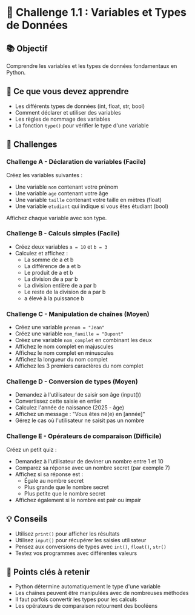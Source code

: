 # 🎯 Challenge 1.1 : Variables et Types de Données

## 📚 Objectif
Comprendre les variables et les types de données fondamentaux en Python.

## 🔧 Ce que vous devez apprendre
- Les différents types de données (int, float, str, bool)
- Comment déclarer et utiliser des variables
- Les règles de nommage des variables
- La fonction `type()` pour vérifier le type d'une variable

## 💪 Challenges

### Challenge A - Déclaration de variables (Facile)
Créez les variables suivantes :
- Une variable `nom` contenant votre prénom
- Une variable `age` contenant votre âge
- Une variable `taille` contenant votre taille en mètres (float)
- Une variable `etudiant` qui indique si vous êtes étudiant (bool)

Affichez chaque variable avec son type.

### Challenge B - Calculs simples (Facile)
- Créez deux variables `a = 10` et `b = 3`
- Calculez et affichez :
  - La somme de a et b
  - La différence de a et b
  - Le produit de a et b
  - La division de a par b
  - La division entière de a par b
  - Le reste de la division de a par b
  - a élevé à la puissance b

### Challenge C - Manipulation de chaînes (Moyen)
- Créez une variable `prenom = "Jean"`
- Créez une variable `nom_famille = "Dupont"`
- Créez une variable `nom_complet` en combinant les deux
- Affichez le nom complet en majuscules
- Affichez le nom complet en minuscules
- Affichez la longueur du nom complet
- Affichez les 3 premiers caractères du nom complet

### Challenge D - Conversion de types (Moyen)
- Demandez à l'utilisateur de saisir son âge (input())
- Convertissez cette saisie en entier
- Calculez l'année de naissance (2025 - âge)
- Affichez un message : "Vous êtes né(e) en [année]"
- Gérez le cas où l'utilisateur ne saisit pas un nombre

### Challenge E - Opérateurs de comparaison (Difficile)
Créez un petit quiz :
- Demandez à l'utilisateur de deviner un nombre entre 1 et 10
- Comparez sa réponse avec un nombre secret (par exemple 7)
- Affichez si sa réponse est :
  - Égale au nombre secret
  - Plus grande que le nombre secret
  - Plus petite que le nombre secret
- Affichez également si le nombre est pair ou impair

## 💡 Conseils
- Utilisez `print()` pour afficher les résultats
- Utilisez `input()` pour récupérer les saisies utilisateur
- Pensez aux conversions de types avec `int()`, `float()`, `str()`
- Testez vos programmes avec différentes valeurs

## 🎯 Points clés à retenir
- Python détermine automatiquement le type d'une variable
- Les chaînes peuvent être manipulées avec de nombreuses méthodes
- Il faut parfois convertir les types pour les calculs
- Les opérateurs de comparaison retournent des booléens
